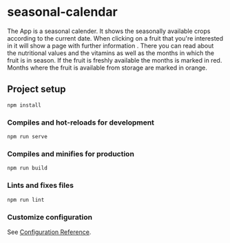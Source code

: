 # seasonal-calendar

The App is a seasonal calender. It shows the seasonally available crops according to the current date.
When clicking on a fruit that you're interested in it will show a page with further information . There you can read about the nutritional values and the vitamins as well as the months in which the fruit is in season. If the fruit is freshly available the months is marked in red. Months where the fruit is available from storage are marked in orange.

## Project setup

```
npm install
```

### Compiles and hot-reloads for development

```
npm run serve
```

### Compiles and minifies for production

```
npm run build
```

### Lints and fixes files

```
npm run lint
```

### Customize configuration

See [Configuration Reference](https://cli.vuejs.org/config/).
